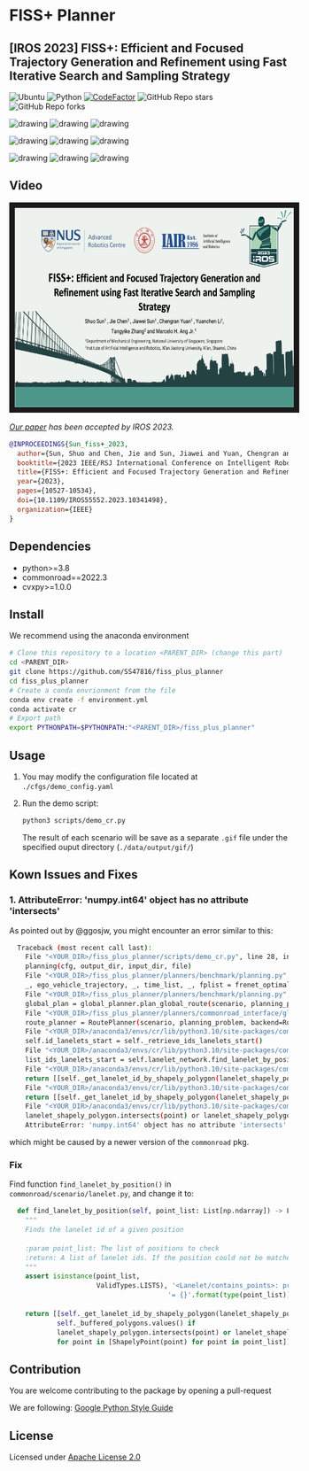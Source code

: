 # FISS+ Planner

## [IROS 2023] FISS+: Efficient and Focused Trajectory Generation and Refinement using Fast Iterative Search and Sampling Strategy

![Ubuntu](https://img.shields.io/badge/OS-Ubuntu-informational?style=flat&logo=ubuntu&logoColor=white&color=2bbc8a)
![Python](https://img.shields.io/badge/Code-Python-informational?style=flat&logo=Python&logoColor=white&color=2bbc8a)
[![CodeFactor](https://www.codefactor.io/repository/github/ss47816/lgsvl_utils/badge)](https://www.codefactor.io/repository/github/ss47816/fiss_plus_planner)
![GitHub Repo stars](https://img.shields.io/github/stars/ss47816/fiss_plus_planner?color=FFE333)
![GitHub Repo forks](https://img.shields.io/github/forks/ss47816/fiss_plus_planner?color=FFE333)

<p float="left">
  <img src="media/FOP+/DEU_Flensburg-1_1_T-1.gif" alt="drawing" width="200"/>
  <img src="media/FISS/DEU_Flensburg-1_1_T-1.gif" alt="drawing" width="200"/>
  <img src="media/FISS+/DEU_Flensburg-1_1_T-1.gif" alt="drawing" width="200"/>
</p>

<p float="left">
  <img src="media/FOP+/DEU_Lohmar-54_1_T-1.gif" alt="drawing" width="200"/>
  <img src="media/FISS/DEU_Lohmar-54_1_T-1.gif" alt="drawing" width="200"/>
  <img src="media/FISS+/DEU_Lohmar-54_1_T-1.gif" alt="drawing" width="200"/>
</p>

<p float="left">
  <img src="media/FOP+/DEU_Lohmar-65_1_T-1.gif" alt="drawing" width="200"/>
  <img src="media/FISS/DEU_Lohmar-65_1_T-1.gif" alt="drawing" width="200"/>
  <img src="media/FISS+/DEU_Lohmar-65_1_T-1.gif" alt="drawing" width="200"/>
</p>

## Video

<a href="https://youtu.be/ZLGDUYyel30?si=d9aoYWL5ZRjnv4mJ" target="_blank"><img src="media/video_cover.png" alt="video" width="640" height="360" border="10" /></a>

_[Our paper](https://doi.org/10.1109/IROS55552.2023.10341498) has been accepted by IROS 2023._

```bibtex
@INPROCEEDINGS{Sun_fiss+_2023,
  author={Sun, Shuo and Chen, Jie and Sun, Jiawei and Yuan, Chengran and Li, Yuanchen and Zhang, Tangyike and Ang, Marcelo H.},
  booktitle={2023 IEEE/RSJ International Conference on Intelligent Robots and Systems (IROS)},
  title={FISS+: Efficient and Focused Trajectory Generation and Refinement Using Fast Iterative Search and Sampling Strategy},
  year={2023},
  pages={10527-10534},
  doi={10.1109/IROS55552.2023.10341498},
  organization={IEEE}
}
```

## Dependencies

- python>=3.8
- commonroad==2022.3
- cvxpy>=1.0.0

## Install

We recommend using the anaconda environment

```bash
# Clone this repository to a location <PARENT_DIR> (change this part)
cd <PARENT_DIR>
git clone https://github.com/SS47816/fiss_plus_planner
cd fiss_plus_planner
# Create a conda envrionment from the file
conda env create -f environment.yml
conda activate cr
# Export path
export PYTHONPATH=$PYTHONPATH:"<PARENT_DIR>/fiss_plus_planner"
```

## Usage

1. You may modify the configuration file located at `./cfgs/demo_config.yaml`
2. Run the demo script:

   ```bash
   python3 scripts/demo_cr.py
   ```

   The result of each scenario will be save as a separate `.gif` file under the specified ouput directory (`./data/output/gif/`)

## Kown Issues and Fixes

### 1. AttributeError: 'numpy.int64' object has no attribute 'intersects'

As pointed out by @ggosjw, you might encounter an error similar to this:

```bash
  Traceback (most recent call last):
    File "<YOUR_DIR>/fiss_plus_planner/scripts/demo_cr.py", line 28, in
    planning(cfg, output_dir, input_dir, file)
    File "<YOUR_DIR>/fiss_plus_planner/planners/benchmark/planning.py", line 314, in planning
    _, ego_vehicle_trajectory, _, time_list, _, fplist = frenet_optimal_planning(
    File "<YOUR_DIR>/fiss_plus_planner/planners/benchmark/planning.py", line 38, in frenet_optimal_planning
    global_plan = global_planner.plan_global_route(scenario, planning_problem)
    File "<YOUR_DIR>/fiss_plus_planner/planners/commonroad_interface/global_planner.py", line 38, in plan_global_route
    route_planner = RoutePlanner(scenario, planning_problem, backend=RoutePlanner.Backend.NETWORKX_REVERSED)
    File "<YOUR_DIR>/anaconda3/envs/cr/lib/python3.10/site-packages/commonroad_route_planner/route_planner.py", line 138, in init
    self.id_lanelets_start = self._retrieve_ids_lanelets_start()
    File "<YOUR_DIR>/anaconda3/envs/cr/lib/python3.10/site-packages/commonroad_route_planner/route_planner.py", line 192, in _retrieve_ids_lanelets_start
    list_ids_lanelets_start = self.lanelet_network.find_lanelet_by_position([post_start])[0]
    File "<YOUR_DIR>/anaconda3/envs/cr/lib/python3.10/site-packages/commonroad/scenario/lanelet.py", line 1549, in find_lanelet_by_position
    return [[self._get_lanelet_id_by_shapely_polygon(lanelet_shapely_polygon) for lanelet_shapely_polygon in
    File "<YOUR_DIR>/anaconda3/envs/cr/lib/python3.10/site-packages/commonroad/scenario/lanelet.py", line 1549, in
    return [[self._get_lanelet_id_by_shapely_polygon(lanelet_shapely_polygon) for lanelet_shapely_polygon in
    File "<YOUR_DIR>/anaconda3/envs/cr/lib/python3.10/site-packages/commonroad/scenario/lanelet.py", line 1551, in
    lanelet_shapely_polygon.intersects(point) or lanelet_shapely_polygon.buffer(1e-15).intersects(point)]
    AttributeError: 'numpy.int64' object has no attribute 'intersects'
```

which might be caused by a newer version of the `commonroad` pkg.

### Fix

Find function `find_lanelet_by_position()` in `commonroad/scenario/lanelet.py`, and change it to:

```python
  def find_lanelet_by_position(self, point_list: List[np.ndarray]) -> List[List[int]]:
    """
    Finds the lanelet id of a given position

    :param point_list: The list of positions to check
    :return: A list of lanelet ids. If the position could not be matched to a lanelet, an empty list is returned
    """
    assert isinstance(point_list,
                      ValidTypes.LISTS), '<Lanelet/contains_points>: provided list of points is not a list! type ' \
                                        '= {}'.format(type(point_list))

    return [[self._get_lanelet_id_by_shapely_polygon(lanelet_shapely_polygon) for lanelet_shapely_polygon in
            self._buffered_polygons.values() if
            lanelet_shapely_polygon.intersects(point) or lanelet_shapely_polygon.buffer(1e-15).intersects(point)]
            for point in [ShapelyPoint(point) for point in point_list]]
```

## Contribution

You are welcome contributing to the package by opening a pull-request

We are following: [Google Python Style Guide](https://google.github.io/styleguide/pyguide.html#s2.2-imports)

## License

Licensed under [Apache License 2.0](https://github.com/SS47816/fiss_plus_planner/blob/main/LICENSE)
